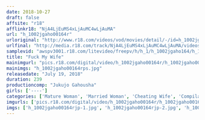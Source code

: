 ```yaml
---
date: 2018-10-27
draft: false
affsite: "r18"
afflinkr18: "NjA4LjEuMS4xLjAuMC4wLjAuMA"
url: "h_1002jgaho00164r"
urloriginal: "http://www.r18.com/videos/vod/movies/detail/-/id=h_1002jgaho00164r"
urlfinal: "http://media.r18.com/track/NjA4LjEuMS4xLjAuMC4wLjAuMA/videos/vod/movies/detail/-/id=h_1002jgaho00164r"
samplevid: "awspv3001.r18.com/litevideo/freepv/h/h_1/h_1002jgaho164/h_1002jgaho164_dmb_w.mp4"
title: "Fuck My Wife"
mainimgurl: "pics.r18.com/digital/video/h_1002jgaho00164r/h_1002jgaho00164rps.jpg"
mainimgs: "h_1002jgaho00164rps.jpg"
releasedate: "July 19, 2018"
duration: 239
productioncomp: "Jukujo Gahousha"
girls: ['----']
categories: ['Mature Woman', 'Married Woman', 'Cheating Wife', 'Compilation', 'Over 4 Hours']
imgurls: ['pics.r18.com/digital/video/h_1002jgaho00164r/h_1002jgaho00164rjp-1.jpg', 'pics.r18.com/digital/video/h_1002jgaho00164r/h_1002jgaho00164rjp-2.jpg', 'pics.r18.com/digital/video/h_1002jgaho00164r/h_1002jgaho00164rjp-3.jpg', 'pics.r18.com/digital/video/h_1002jgaho00164r/h_1002jgaho00164rjp-4.jpg', 'pics.r18.com/digital/video/h_1002jgaho00164r/h_1002jgaho00164rjp-5.jpg', 'pics.r18.com/digital/video/h_1002jgaho00164r/h_1002jgaho00164rjp-6.jpg', 'pics.r18.com/digital/video/h_1002jgaho00164r/h_1002jgaho00164rjp-7.jpg', 'pics.r18.com/digital/video/h_1002jgaho00164r/h_1002jgaho00164rjp-8.jpg', 'pics.r18.com/digital/video/h_1002jgaho00164r/h_1002jgaho00164rjp-9.jpg', 'pics.r18.com/digital/video/h_1002jgaho00164r/h_1002jgaho00164rjp-10.jpg', 'pics.r18.com/digital/video/h_1002jgaho00164r/h_1002jgaho00164rjp-11.jpg', 'pics.r18.com/digital/video/h_1002jgaho00164r/h_1002jgaho00164rjp-12.jpg', 'pics.r18.com/digital/video/h_1002jgaho00164r/h_1002jgaho00164rjp-13.jpg', 'pics.r18.com/digital/video/h_1002jgaho00164r/h_1002jgaho00164rjp-14.jpg', 'pics.r18.com/digital/video/h_1002jgaho00164r/h_1002jgaho00164rjp-15.jpg', 'pics.r18.com/digital/video/h_1002jgaho00164r/h_1002jgaho00164rjp-16.jpg', 'pics.r18.com/digital/video/h_1002jgaho00164r/h_1002jgaho00164rjp-17.jpg', 'pics.r18.com/digital/video/h_1002jgaho00164r/h_1002jgaho00164rjp-18.jpg', 'pics.r18.com/digital/video/h_1002jgaho00164r/h_1002jgaho00164rjp-19.jpg', 'pics.r18.com/digital/video/h_1002jgaho00164r/h_1002jgaho00164rjp-20.jpg']
imgs: ['h_1002jgaho00164rjp-1.jpg', 'h_1002jgaho00164rjp-2.jpg', 'h_1002jgaho00164rjp-3.jpg', 'h_1002jgaho00164rjp-4.jpg', 'h_1002jgaho00164rjp-5.jpg', 'h_1002jgaho00164rjp-6.jpg', 'h_1002jgaho00164rjp-7.jpg', 'h_1002jgaho00164rjp-8.jpg', 'h_1002jgaho00164rjp-9.jpg', 'h_1002jgaho00164rjp-10.jpg', 'h_1002jgaho00164rjp-11.jpg', 'h_1002jgaho00164rjp-12.jpg', 'h_1002jgaho00164rjp-13.jpg', 'h_1002jgaho00164rjp-14.jpg', 'h_1002jgaho00164rjp-15.jpg', 'h_1002jgaho00164rjp-16.jpg', 'h_1002jgaho00164rjp-17.jpg', 'h_1002jgaho00164rjp-18.jpg', 'h_1002jgaho00164rjp-19.jpg', 'h_1002jgaho00164rjp-20.jpg']
---
```

